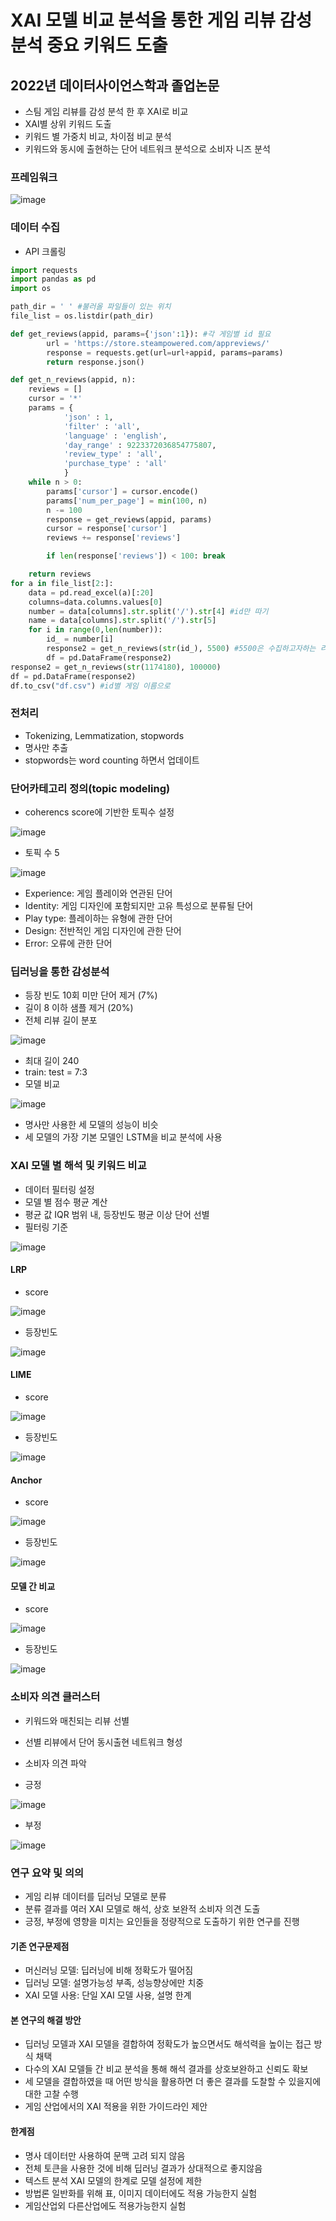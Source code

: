 # XAI 모델 비교 분석을 통한 게임 리뷰 감성 분석 중요 키워드 도출

## 2022년 데이터사이언스학과 졸업논문
- 스팀 게임 리뷰를 감성 분석 한 후 XAI로 비교
- XAI별 상위 키워드 도출
- 키워드 별 가중치 비교, 차이점 비교 분석
- 키워드와 동시에 출현하는 단어 네트워크 분석으로 소비자 니즈 분석


### 프레임워크
![image](https://user-images.githubusercontent.com/70933580/174726081-d1f25395-d8b0-40e2-9edf-b9313774f7f4.png)


### 데이터 수집
- API 크롤링
```python
import requests
import pandas as pd
import os

path_dir = ' ' #불러올 파일들이 있는 위치
file_list = os.listdir(path_dir)

def get_reviews(appid, params={'json':1}): #각 게임별 id 필요
        url = 'https://store.steampowered.com/appreviews/'
        response = requests.get(url=url+appid, params=params)
        return response.json()

def get_n_reviews(appid, n):
    reviews = []
    cursor = '*'
    params = {
            'json' : 1,
            'filter' : 'all',
            'language' : 'english',
            'day_range' : 9223372036854775807,
            'review_type' : 'all',
            'purchase_type' : 'all'
            }
    while n > 0:
        params['cursor'] = cursor.encode()
        params['num_per_page'] = min(100, n)
        n -= 100
        response = get_reviews(appid, params)
        cursor = response['cursor']
        reviews += response['reviews']

        if len(response['reviews']) < 100: break

    return reviews
for a in file_list[2:]:
    data = pd.read_excel(a)[:20]
    columns=data.columns.values[0]
    number = data[columns].str.split('/').str[4] #id만 따기
    name = data[columns].str.split('/').str[5]
    for i in range(0,len(number)):
        id_ = number[i]   
        response2 = get_n_reviews(str(id_), 5500) #5500은 수집하고자하는 리뷰 갯수 리뷰갯수 조정가능
        df = pd.DataFrame(response2)       
response2 = get_n_reviews(str(1174180), 100000)
df = pd.DataFrame(response2)
df.to_csv("df.csv") #id별 게임 이름으로 
```

### 전처리 
- Tokenizing, Lemmatization, stopwords 
- 명사만 추출 
- stopwords는 word counting 하면서 업데이트

### 단어카테고리 정의(topic modeling)
- coherencs score에 기반한 토픽수 설정

![image](https://user-images.githubusercontent.com/70933580/174726389-fbebb9d4-71a3-4263-be07-8a28771bd4c2.png)

- 토픽 수 5

![image](https://user-images.githubusercontent.com/70933580/174726508-aa38a293-f8e0-4c87-bc90-8c0bf38a2bf0.png)
- Experience: 게임 플레이와 연관된 단어
- Identity: 게임 디자인에 포함되지만 고유 특성으로 분류될 단어
- Play type: 플레이하는 유형에 관한 단어
- Design: 전반적인 게임 디자인에 관한 단어
- Error: 오류에 관한 단어

### 딥러닝을 통한 감성분석
- 등장 빈도 10회 미만 단어 제거 (7%)
- 길이 8 이하 샘플 제거 (20%)
- 전체 리뷰 길이 분포

![image](https://user-images.githubusercontent.com/70933580/174727000-92674512-da40-412b-b823-baca85972828.png)

- 최대 길이 240
- train: test = 7:3
- 모델 비교

![image](https://user-images.githubusercontent.com/70933580/174727109-7fc9be63-d44c-45cb-a4ec-170c153d69d7.png)

- 명사만 사용한 세 모델의 성능이 비슷
- 세 모델의 가장 기본 모델인 LSTM을 비교 분석에 사용

### XAI 모델 별 해석 및 키워드 비교
- 데이터 필터링 설정
- 모델 별 점수 평균 계산
- 평균 값 IQR 범위 내, 등장빈도 평균 이상 단어 선별
- 필터링 기준

![image](https://user-images.githubusercontent.com/70933580/174727310-ec0e3ed1-68b9-458a-a098-b7323b75e68c.png)

#### LRP 
- score

![image](https://user-images.githubusercontent.com/70933580/174727406-02d53d8e-4533-4336-8dd9-5af18253f1cc.png)

- 등장빈도

![image](https://user-images.githubusercontent.com/70933580/174727428-164448fd-a943-4cd8-9d43-2b30011990b9.png)

#### LIME
- score

![image](https://user-images.githubusercontent.com/70933580/174727493-64453832-9f0a-4064-9afb-b4afa988a311.png)

- 등장빈도

![image](https://user-images.githubusercontent.com/70933580/174727528-df6f40f4-460d-44c6-8679-381f31fa8f47.png)

#### Anchor
- score

![image](https://user-images.githubusercontent.com/70933580/174727618-f80b8dcd-e489-43fd-b97f-2c6b1c9c6bc2.png)

- 등장빈도

![image](https://user-images.githubusercontent.com/70933580/174727652-280fcf02-cb7f-4a35-9cff-839f1547c60e.png)

#### 모델 간 비교
- score

![image](https://user-images.githubusercontent.com/70933580/174727728-d44be3c5-7361-4a8d-b99d-760531e2a5ea.png)

- 등장빈도

![image](https://user-images.githubusercontent.com/70933580/174727754-d65a7ae1-9774-42ee-b693-4a64177a7ee6.png)

### 소비자 의견 클러스터
- 키워드와 매친되는 리뷰 선별
- 선별 리뷰에서 단어 동시출현 네트워크 형성
- 소비자 의견 파악

- 긍정

![image](https://user-images.githubusercontent.com/70933580/174727896-30c63578-0761-4a61-b2b0-5043288dd3ea.png)

- 부정

![image](https://user-images.githubusercontent.com/70933580/174727943-06c466cd-c8da-4c37-8a29-cbb6db68a7da.png)

### 연구 요약 및 의의
- 게임 리뷰 데이터를 딥러닝 모델로 분류
- 분류 결과를 여러 XAI 모델로 해석, 상호 보완적 소비자 의견 도출
- 긍정, 부정에 영향을 미치는 요인들을 정량적으로 도출하기 위한 연구를 진행

#### 기존 연구문제점
- 머신러닝 모델: 딥러닝에 비해 정확도가 떨어짐
- 딥러닝 모델: 설명가능성 부족, 성능향상에만 치중
- XAI 모델 사용: 단일 XAI 모델 사용, 설명 한계

#### 본 연구의 해결 방안
- 딥러닝 모델과 XAI 모델을 결합하여 정확도가 높으면서도 해석력을 높이는 접근 방식 채택
- 다수의 XAI 모델들 간 비교 분석을 통해 해석 결과를 상호보완하고 신뢰도 확보
- 세 모델을 결합하였을 때 어떤 방식을 활용하면 더 좋은 결과를 도찰할 수 있을지에 대한 고찰 수행
- 게임 산업에서의 XAI 적용을 위한 가이드라인 제안

#### 한계점
- 명사 데이터만 사용하여 문맥 고려 되지 않음
- 전체 토큰을 사용한 것에 비해 딥러닝 결과가 상대적으로 좋지않음
- 텍스트 분석 XAI 모델의 한계로 모델 설정에 제한
- 방법론 일반화를 위해 표, 이미지 데이터에도 적용 가능한지 실험
- 게임산업외 다른산업에도 적용가능한지 실험


